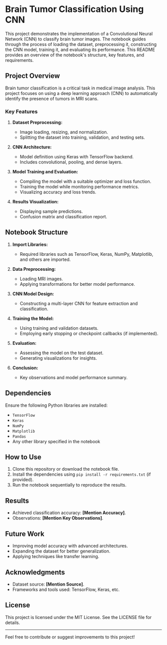 # Brain Tumor Classification Using CNN

This project demonstrates the implementation of a Convolutional Neural Network (CNN) to classify brain tumor images. The notebook guides through the process of loading the dataset, preprocessing it, constructing the CNN model, training it, and evaluating its performance. This README provides an overview of the notebook's structure, key features, and requirements.

## Project Overview
Brain tumor classification is a critical task in medical image analysis. This project focuses on using a deep learning approach (CNN) to automatically identify the presence of tumors in MRI scans.

### Key Features
1. **Dataset Preprocessing:**
   - Image loading, resizing, and normalization.
   - Splitting the dataset into training, validation, and testing sets.

2. **CNN Architecture:**
   - Model definition using Keras with TensorFlow backend.
   - Includes convolutional, pooling, and dense layers.

3. **Model Training and Evaluation:**
   - Compiling the model with a suitable optimizer and loss function.
   - Training the model while monitoring performance metrics.
   - Visualizing accuracy and loss trends.

4. **Results Visualization:**
   - Displaying sample predictions.
   - Confusion matrix and classification report.

## Notebook Structure
1. **Import Libraries:**
   - Required libraries such as TensorFlow, Keras, NumPy, Matplotlib, and others are imported.

2. **Data Preprocessing:**
   - Loading MRI images.
   - Applying transformations for better model performance.

3. **CNN Model Design:**
   - Constructing a multi-layer CNN for feature extraction and classification.

4. **Training the Model:**
   - Using training and validation datasets.
   - Employing early stopping or checkpoint callbacks (if implemented).

5. **Evaluation:**
   - Assessing the model on the test dataset.
   - Generating visualizations for insights.

6. **Conclusion:**
   - Key observations and model performance summary.

## Dependencies
Ensure the following Python libraries are installed:
- `TensorFlow`
- `Keras`
- `NumPy`
- `Matplotlib`
- `Pandas`
- Any other library specified in the notebook

## How to Use
1. Clone this repository or download the notebook file.
2. Install the dependencies using `pip install -r requirements.txt` (if provided).
3. Run the notebook sequentially to reproduce the results.

## Results
- Achieved classification accuracy: **[Mention Accuracy]**.
- Observations: **[Mention Key Observations]**.

## Future Work
- Improving model accuracy with advanced architectures.
- Expanding the dataset for better generalization.
- Applying techniques like transfer learning.

## Acknowledgments
- Dataset source: **[Mention Source]**.
- Frameworks and tools used: TensorFlow, Keras, etc.

## License
This project is licensed under the MIT License. See the LICENSE file for details.

---
Feel free to contribute or suggest improvements to this project!
